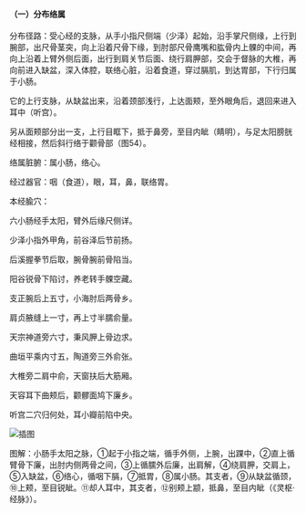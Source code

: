 #### （一）分布络属

分布径路：受心经的支脉，从手小指尺侧端（少泽）起始，沿手掌尺侧缘，上行到腕部，出尺骨茎突，向上沿着尺骨下缘，到肘部尺骨鹰嘴和肱骨内上髁的中间，再向上沿着上臂外侧后面，出行到肩关节后面、绕行肩胛部，交会于督脉的大椎，再向前进入缺盆，深入体腔，联络心脏，沿着食道，穿过膈肌，到达胃部，下行归属于小肠。

它的上行支脉，从缺盆出来，沿着颈部浅行，上达面颊，至外眼角后，退回来进入耳中（听宫）。

另从面颊部分出一支，上行目眶下，抵于鼻旁，至目内眦（睛明），与足太阳膀胱经相接，然后斜行络于颧骨部（图54）。

络属脏腑：属小肠，络心。

经过器官：咽（食道），眼，耳，鼻，联络胃。

本经腧穴：

六小肠经手太阳，臂外后缘尺侧详。

少泽小指外甲角，前谷泽后节前扬。

后溪握拳节后取，腕骨腕前骨陷当。

阳谷锐骨下陷讨，养老转手髁空藏。

支正腕后上五寸，小海肘后两骨乡。

肩贞腋缝上一寸，再上寸半臑俞量。

天宗神道旁六寸，秉风胛上骨边求。

曲垣平乘内寸五，陶道旁三外俞张。

大椎旁二肩中俞，天窗扶后大筋厢。

天容耳下曲颊后，颧髎面鸠下廉乡。

听宫二穴归何处，耳小瓣前陷中央。

![插图](./img/图54.jpg)

图解：小肠手太阳之脉，①起于小指之端，循手外侧，上腕，出踝中，②直上循臂骨下廉，出肘内侧两骨之间，③上循臑外后廉，出肩解，④绕肩胛，交肩上，⑤入缺盆，⑥络心，循咽下膈，⑦抵胃，⑧属小肠。其支者，⑨从缺盆循颈，⑩上颊，至目锐眦。⑪却人耳中，其支者，⑫别颊上颛，抵鼻，至目内眦（《灵枢·经脉》）。
